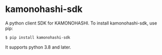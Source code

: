 # kamonohashi-sdk

A python client SDK for KAMONOHASHI. To install kamonohashi-sdk, use pip:

```bash
$ pip install kamonohashi-sdk
```

It supports python 3.8 and later.
